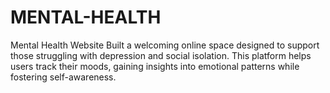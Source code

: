 # MENTAL-HEALTH
 Mental Health Website Built a welcoming online space designed to support those struggling with depression and social isolation. This platform helps users track their moods, gaining insights into emotional patterns while fostering self-awareness. 
